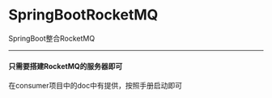 # SpringBootRocketMQ
SpringBoot整合RocketMQ


----
#### 只需要搭建RocketMQ的服务器即可
在consumer项目中的doc中有提供，按照手册启动即可
